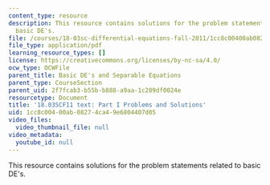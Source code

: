 ```yaml
---
content_type: resource
description: This resource contains solutions for the problem statements related to
  basic DE's.
file: /courses/18-03sc-differential-equations-fall-2011/1cc8c00400ab08274ca49e6804407d05_MIT18_03SCF11_ps1_s1s.pdf
file_type: application/pdf
learning_resource_types: []
license: https://creativecommons.org/licenses/by-nc-sa/4.0/
ocw_type: OCWFile
parent_title: Basic DE's and Separable Equations
parent_type: CourseSection
parent_uid: 2f7fcab3-b55b-b888-a9aa-1c209df0024e
resourcetype: Document
title: '18.03SCF11 text: Part I Problems and Solutions'
uid: 1cc8c004-00ab-0827-4ca4-9e6804407d05
video_files:
  video_thumbnail_file: null
video_metadata:
  youtube_id: null
---
```

This resource contains solutions for the problem statements related to basic DE's.